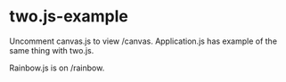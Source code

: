 # two.js-example

Uncomment canvas.js to view /canvas.  Application.js has example of the same thing with two.js.


Rainbow.js is on /rainbow. 
